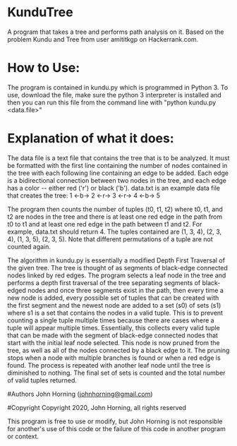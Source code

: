 # KunduTree
A program that takes a tree and performs path analysis on it. Based on the problem Kundu and Tree from user amititkgp on Hackerrank.com.

# How to Use:
The program is contained in kundu.py which is programmed in Python 3. To use, download the file, make sure the python 3
interpreter is installed and then you can run this file from the command line with "python kundu.py <data.file>"

# Explanation of what it does:
The data file is a text file that contains the tree that is to be analyzed. It must be formatted with the first
line containing the number of nodes contained in the tree with each following line containing an edge to be added.
Each edge is a bidirectional connection between two nodes in the tree, and each edge has a color -- either red ('r') or black ('b').
data.txt is an example data file that creates the tree:
  1 <-b-> 2 <-r-> 3 <-r-> 4 <-b-> 5

The program then counts the number of tuples (t0, t1, t2) where t0, t1, and t2 are nodes in the tree and
there is at least one red edge in the path from t0 to t1 and at least one
red edge in the path between t1 and t2. For example, data.txt should return 4.
The tuples contained are (1, 3, 4), (2, 3, 4), (1, 3, 5), (2, 3, 5).
Note that different permutations of a tuple are not counted again.

The algorithm in kundu.py is essentially a modified Depth First Traversal of the given tree.
The tree is thought of as segments of black-edge connected nodes linked by red edges. The program selects
a leaf node in the tree and performs a depth first traversal of the tree separating segments of black-edged nodes
and once three segments exist in the path, then every time a new node is added, every possible set of tuples that
can be created with the first segment and the newest node are added to a set (s0) of sets (s1) where s1 is a set that
contains the nodes in a valid tuple. This is to prevent counting a single tuple multiple times because there are cases where
a tuple will appear multiple times. Essentially, this collects every valid tuple that can be made with the segment of black-edge
connected nodes that start with the initial leaf node selected. This node is now pruned from the tree, as well as all of the nodes
connected by a black edge to it. The pruning stops when a node with multiple branches is found or when a red edge is found.
The process is repeated with another leaf node until the tree is diminished to nothing. The final set of sets is counted and the total
number of valid tuples returned.

#Authors
John Horning (johnhorning@gmail.com)

#Copyright
Copyright 2020, John Horning, all rights reserved

This program is free to use or modify, but John Horning is not responsible for another's use of this code or 
the failure of this code in another program or context.

